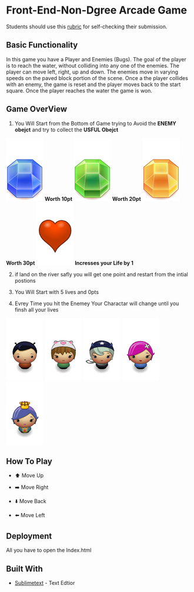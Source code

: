 # Front-End-Non-Dgree Arcade Game
Students should use this [rubric](https://review.udacity.com/#!/projects/2696458597/rubric) for self-checking their submission.

## Basic Functionality
In this game you have a Player and Enemies (Bugs). The goal of the player is to reach the water, without colliding into any one of the enemies. The player can move left, right, up and down. The enemies move in varying speeds on the paved block portion of the scene. Once a the player collides with an enemy, the game is reset and the player moves back to the start square. Once the player reaches the water the game is won.

## Game OverView

1. You Will Start from the Bottom of Game trying to Avoid the **ENEMY obejct** and try to collect the **USFUL Obejct**

![Gem Blue](https://github.com/Sohaibzh/Udacity-FEND-Misk-Project3/blob/master/images/Gem%20Blue.png) 
**Worth 10pt**
![Gem Green](https://github.com/Sohaibzh/Udacity-FEND-Misk-Project3/blob/master/images/Gem%20Green.png)
**Worth 20pt**
![Gem Orange](https://github.com/Sohaibzh/Udacity-FEND-Misk-Project3/blob/master/images/Gem%20Orange.png) 
**Worth 30pt**
![Heart](https://github.com/Sohaibzh/Udacity-FEND-Misk-Project3/blob/master/images/Heart.png)
**Incresses your Life by 1**

2. if land on the river safly you will get one point and restart from the intial postions

3. You Will Start with 5 lives and 0pts

4. Evrey Time you hit the Enemey Your Charactar will change until you finsh all your lives

 ![char-boy](https://github.com/Sohaibzh/Udacity-FEND-Misk-Project3/blob/master/images/char-boy.png) 
 ![cat-girl](https://github.com/Sohaibzh/Udacity-FEND-Misk-Project3/blob/master/images/char-cat-girl.png) 
 ![horn-girl](https://github.com/Sohaibzh/Udacity-FEND-Misk-Project3/blob/master/images/char-horn-girl.png) 
 ![pink-girl](https://github.com/Sohaibzh/Udacity-FEND-Misk-Project3/blob/master/images/char-pink-girl.png) 
![princess-girl](https://github.com/Sohaibzh/Udacity-FEND-Misk-Project3/blob/master/images/char-princess-girl.png) 

## How To Play 

- :arrow_up: Move Up

- :arrow_right: Move Right

- :arrow_down: Move Back 

- :arrow_left: Move Left


## Deployment

All you have to open the Index.html

## Built With

* [Sublimetext](https://www.sublimetext.com/3) - Text Edtior


